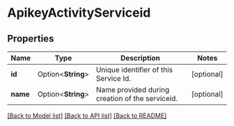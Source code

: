 # ApikeyActivityServiceid

## Properties

Name | Type | Description | Notes
------------ | ------------- | ------------- | -------------
**id** | Option<**String**> | Unique identifier of this Service Id. | [optional]
**name** | Option<**String**> | Name provided during creation of the serviceid. | [optional]

[[Back to Model list]](../README.md#documentation-for-models) [[Back to API list]](../README.md#documentation-for-api-endpoints) [[Back to README]](../README.md)


